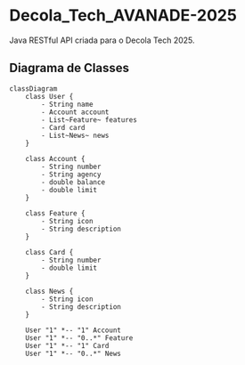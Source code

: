 # Decola_Tech_AVANADE-2025
Java RESTful API criada para o Decola Tech 2025.

## Diagrama de Classes

```mermaid
classDiagram
    class User {
        - String name
        - Account account
        - List~Feature~ features
        - Card card
        - List~News~ news
    }

    class Account {
        - String number
        - String agency
        - double balance
        - double limit
    }

    class Feature {
        - String icon
        - String description
    }

    class Card {
        - String number
        - double limit
    }

    class News {
        - String icon
        - String description
    }

    User "1" *-- "1" Account
    User "1" *-- "0..*" Feature
    User "1" *-- "1" Card
    User "1" *-- "0..*" News

```
